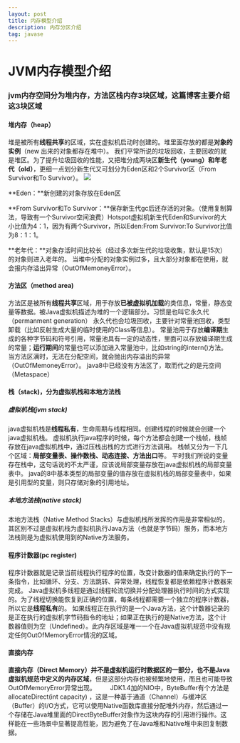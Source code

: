```yaml
---
layout: post
title: 内存模型介绍
description: 内存分区介绍
tag: javase
---
```


# JVM内存模型介绍

### jvm内存空间分为堆内存，方法区栈内存3块区域，这篇博客主要介绍这3块区域

#### 堆内存（heap）

堆是被所有**线程共享**的区域，实在虚拟机启动时创建的。堆里面存放的都是**对象的实例**（new 出来的对象都存在堆中）。
我们平常所说的垃圾回收，主要回收的就是堆区。为了提升垃圾回收的性能，又把堆分成两块区**新生代（young）**和**年老代（old）**，更细一点划分新生代又可划分为Eden区和2个Survivor区（From Survivor和To Survivor）。
![](C:\Users\zh\Desktop\jvm1.webp)

**Eden：**新创建的对象存放在Eden区

 **From Survivor和To Survivor：**保存新生代gc后还存活的对象。（使用复制算法，导致有一个Survivor空间浪费）Hotspot虚拟机新生代Eden和Survivor的大小比值为4：1，因为有两个Survivor，所以Eden:From Survivor:To Survivor比值为8：1：1。

 **老年代：**对象存活时间比较长（经过多次新生代的垃圾收集，默认是15次）的对象则进入老年的。
 当堆中分配的对象实例过多，且大部分对象都在使用，就会报内存溢出异常（OutOfMemoneyError）。

#### 方法区（method area)

方法区是被所有**线程共享**区域，用于存放**已被虚拟机加载**的类信息，常量，静态变量等数据。被Java虚拟机描述为堆的一个逻辑部分。习惯是也叫它永久代（permanment generation）
永久代也会垃圾回收，主要针对常量池回收，类型卸载（比如反射生成大量的临时使用的Class等信息）。
常量池用于存放**编译期**生成的各种字节码和符号引用，常量池具有一定的动态性，里面可以存放编译期生成的常量；**运行期间**的常量也可以添加进入常量池中，比如string的intern()方法。
当方法区满时，无法在分配空间，就会抛出内存溢出的异常（OutOfMemoneyError）。
java8中已经没有方法区了，取而代之的是元空间（Metaspace）

#### 栈（stack)，分为虚拟机栈和本地方法栈

##### 虚拟机栈(jvm stack)

java虚拟机栈是**线程私有**，生命周期与线程相同。创建线程的时候就会创建一个java虚拟机栈。
虚拟机执行java程序的时候，每个方法都会创建一个栈帧，栈帧存放在java虚拟机栈中，通过压栈出栈的方式进行方法调用。
栈帧又分为一下几个区域：**局部变量表、操作数栈、动态连接、方法出口**等。
平时我们所说的变量存在栈中，这句话说的不太严谨，应该说局部变量存放在java虚拟机栈的局部变量表中。
java的8中基本类型的局部变量的值存放在虚拟机栈的局部变量表中，如果是引用型的变量，则只存储对象的引用地址。

##### 本地方法栈(native stack)

本地方法栈（Native Method Stacks）与虚拟机栈所发挥的作用是非常相似的，其区别不过是虚拟机栈为虚拟机执行Java方法（也就是字节码）服务，而本地方法栈则是为虚拟机使用到的Native方法服务。

#### 程序计数器(pc register)

程序计数器就是记录当前线程执行程序的位置，改变计数器的值来确定执行的下一条指令，比如循环、分支、方法跳转、异常处理，线程恢复都是依赖程序计数器来完成。
Java虚拟机多线程是通过线程轮流切换并分配处理器执行时间的方式实现的。为了线程切换能恢复到正确的位置，每条线程都需要一个独立的程序计数器，所以它是**线程私有**的。
如果线程正在执行的是一个Java方法，这个计数器记录的是正在执行的虚拟机字节码指令的地址；如果正在执行的是Native方法，这个计数器值则为空（Undefined）。此内存区域是唯一一个在Java虚拟机规范中没有规定任何OutOfMemoryError情况的区域。

#### 直接内存

**直接内存（Direct Memory）并不是虚拟机运行时数据区的一部分，也不是Java虚拟机规范中定义的内存区域**，但是这部分内存也被频繁地使用，而且也可能导致OutOfMemoryError异常出现。
     JDK1.4加的NIO中，ByteBuffer有个方法是allocateDirect(int capacity) ，这是一种基于通道（Channel）与缓冲区（Buffer）的I/O方式，它可以使用Native函数库直接分配堆外内存，然后通过一个存储在Java堆里面的DirectByteBuffer对象作为这块内存的引用进行操作。这样能在一些场景中显著提高性能，因为避免了在Java堆和Native堆中来回复制数据。

